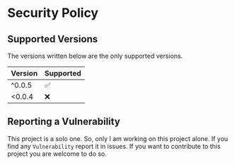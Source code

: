 # Security Policy

## Supported Versions

The versions written below are the only supported versions.

| Version | Supported          |
| ------- | ------------------ |
| ^0.0.5  | :white_check_mark: |
| <0.0.4  | :x:                |

## Reporting a Vulnerability

This project is a solo one. So, only I am working on this project alone.
If you find any `Vulnerability` report it in issues.
If you want to contribute to this project you are welcome to do so.
